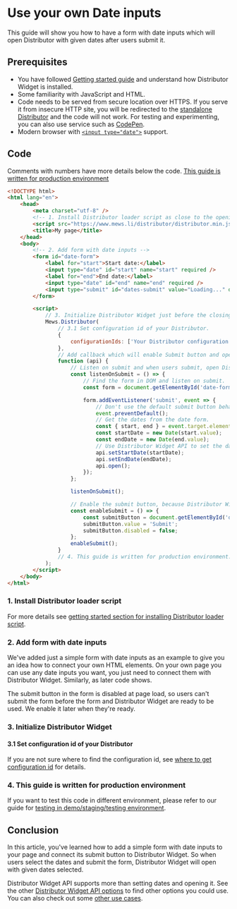 # Use your own Date inputs

This guide will show you how to have a form with date inputs which will open Distributor with given dates after users submit it.

## Prerequisites
* You have followed [Getting started guide](../getting-started.md) and understand how Distributor Widget is installed.
* Some familiarity with JavaScript and HTML.
* Code needs to be served from secure location over HTTPS. If you serve it from insecure HTTP site, you will be redirected to the [standalone Distributor](../../distributor-standalone/README.md) and the code will not work. For testing and experimenting, you can also use service such as [CodePen](https://codepen.io).
* Modern browser with [`<input type="date">`](https://developer.mozilla.org/en-US/docs/Web/HTML/Element/input/date) support.

## Code

Comments with numbers have more details below the code. [This guide is written for production environment](./use-own-date-inputs.md#4.-this-guide-is-written-for-production-environment)

```html
<!DOCTYPE html>
<html lang="en">
    <head>
        <meta charset="utf-8" />
        <!-- 1. Install Distributor loader script as close to the opening <head/> tag as possible -->
        <script src="https://www.mews.li/distributor/distributor.min.js"></script>
        <title>My page</title>
    </head>
    <body>
        <!-- 2. Add form with date inputs -->
        <form id="date-form">
            <label for="start">Start date:</label>
            <input type="date" id="start" name="start" required />
            <label for="end">End date:</label>
            <input type="date" id="end" name="end" required />
            <input type="submit" id="dates-submit" value="Loading..." disabled />
        </form>

        <script>
            // 3. Initialize Distributor Widget just before the closing </body> tag.
            Mews.Distributor(
                // 3.1 Set configuration id of your Distributor.
                {
                    configurationIds: ['Your Distributor configuration id'],
                },
                // Add callback which will enable Submit button and open Distributor Widget upon button click.
                function (api) {
                    // Listen on submit and when users submit, open Distributor with given dates.
                    const listenOnSubmit = () => {
                        // Find the form in DOM and listen on submit.
                        const form = document.getElementById('date-form');

                        form.addEventListener('submit', event => {
                            // Don't use the default submit button behavior. We want to handle it ourselves.
                            event.preventDefault();
                            // Get the dates from the date form.
                            const { start, end } = event.target.elements;
                            const startDate = new Date(start.value);
                            const endDate = new Date(end.value);
                            // Use Distributor Widget API to set the dates in Distributor Widget and open it.
                            api.setStartDate(startDate);
                            api.setEndDate(endDate);
                            api.open();
                        });
                    };

                    listenOnSubmit();

                    // Enable the submit button, because Distributor Widget is ready to be used.
                    const enableSubmit = () => {
                        const submitButton = document.getElementById('dates-submit');
                        submitButton.value = 'Submit';
                        submitButton.disabled = false;
                    };
                    enableSubmit();
                }
                // 4. This guide is written for production environment.
            );
        </script>
    </body>
</html>
```

### 1. Install Distributor loader script

For more details see [getting started section for installing Distributor loader script](../getting-started.md#install-distributor-loader-script).

### 2. Add form with date inputs

We've added just a simple form with date inputs as an example to give you an idea how to connect your own HTML elements. On your own page you can use any date inputs you want, you just need to connect them with Distributor Widget. Similarly, as later code shows.

The submit button in the form is disabled at page load, so users can't submit the form before the form and Distributor Widget are ready to be used. We enable it later when they're ready.

### 3. Initialize Distributor Widget

#### 3.1 Set configuration id of your Distributor

If you are not sure where to find the configuration id, see [where to get configuration id](../../faq.md#where-to-get-configuration-id) for details.

### 4. This guide is written for production environment

If you want to test this code in different environment, please refer to our guide for [testing in demo/staging/testing environment](./testing-in-staging-environment.md).

## Conclusion

In this article, you've learned how to add a simple form with date inputs to your page and connect its submit button to Distributor Widget. So when users select the dates and submit the form, Distributor Widget will open with given dates selected.

Distributor Widget API supports more than setting dates and opening it. See the other [Distributor Widget API options](../reference.md) to find other options you could use. You can also check out some [other use cases](./README.md).

